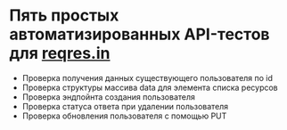 # Пять простых автоматизированных API-тестов для <a href = "https://reqres.in/" target ="_blank">reqres.in</a>

- Проверка получения данных существующего пользователя по id
- Проверка структуры массива data для элемента списка ресурсов
- Проверка эндпойнта создания пользователя
- Проверка статуса ответа при удалении пользователя
- Проверка обновления пользователя с помощью PUT
